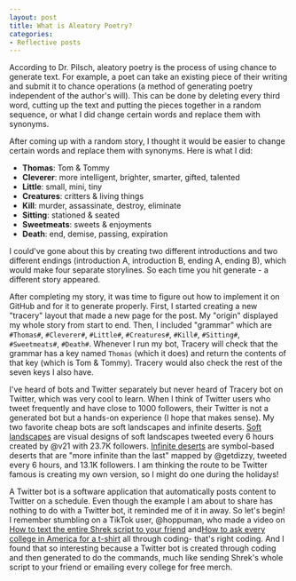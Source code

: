 ```yaml
---
layout: post
title: What is Aleatory Poetry?
categories:
- Reflective posts
---
```

According to Dr. Pilsch, aleatory poetry is the process of using chance to generate text. For example, a poet can take an existing piece of their writing and submit it to chance operations (a method of generating poetry independent of the author's will). This can be done by deleting every third word, cutting up the text and putting the pieces together in a random sequence, or what I did change certain words and replace them with synonyms. 
<br/>

After coming up with a random story, I thought it would be easier to change certain words and replace them with synonyms. Here is what I did: 
* **Thomas**: Tom & Tommy
* **Cleverer**: more intelligent, brighter, smarter, gifted, talented 
* **Little**: small, mini, tiny
* **Creatures**: critters & living things 
* **Kill**: murder, assassinate, destroy, eliminate 
* **Sitting**: stationed & seated 
* **Sweetmeats**: sweets & enjoyments 
* **Death**: end, demise, passing, expiration 

I could've gone about this by creating two different introductions and two different endings (introduction A, introduction B, ending A, ending B), which would make four separate storylines. So each time you hit generate - a different story appeared. 
<br/>

After completing my story, it was time to figure out how to implement it on GitHub and for it to generate properly. First, I started creating a new "tracery" layout that made a new page for the post. My "origin" displayed my whole story from start to end. Then, I included "grammar" which are `#Thomas#`, `#Cleverer#`, `#Little#`, `#Creatures#`, `#Kill#`, `#Sitting#`, `#Sweetmeats#`, `#Death#`. Whenever I run my bot, Tracery will check that the grammar has a key named `Thomas` (which it does) and return the contents of that key (which is Tom & Tommy). Tracery would also check the rest of the seven keys I also have.
<br/>

I've heard of bots and Twitter separately but never heard of Tracery bot on Twitter, which was very cool to learn. When I think of Twitter users who tweet frequently and have close to 1000 followers, their Twitter is not a generated bot but a hands-on experience (I hope that makes sense). My two favorite cheap bots are soft landscapes and infinite deserts. [Soft landscapes](https://twitter.com/softlandscapes) are visual designs of soft landscapes tweeted every 6 hours created by @v21 with 23.7K followers. [Infinite deserts](https://twitter.com/infinitedeserts) are symbol-based deserts that are "more infinite than the last" mapped by @getdizzy, tweeted every 6 hours, and 13.1K followers. I am thinking the route to be Twitter famous is creating my own version, so I might do one during the holidays! 
<br/>

A Twitter bot is a software application that automatically posts content to Twitter on a schedule. Even though the example I am about to share has nothing to do with a Twitter bot, it reminded me of it in away. So let's begin! I remember stumbling on a TikTok user, @hoppuman, who made a video on [How to text the entire Shrek script to your friend](https://www.tiktok.com/@hoppuman/video/6832498792986660102?lang=en&sender_device=pc&sender_web_id=6884053057106642438&is_from_webapp=1) and[How to ask every college in America for a t-shirt](https://www.tiktok.com/@hoppuman/video/6847513660613512453?lang=en&sender_device=pc&sender_web_id=6884053057106642438&is_from_webapp=1) all through coding- that's right coding. And I found that so interesting because a Twitter bot is created through coding and then generated to do the commands, much like sending Shrek's whole script to your friend or emailing every college for free merch. 
